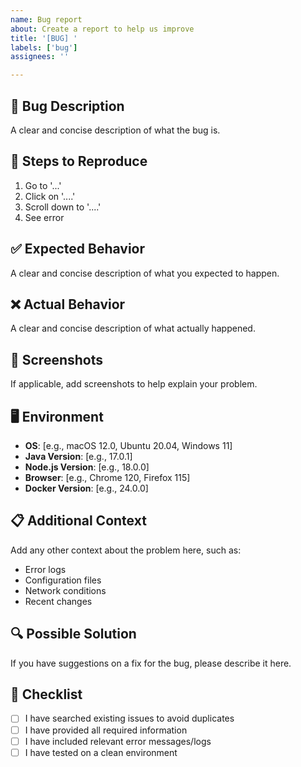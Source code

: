 ```yaml
---
name: Bug report
about: Create a report to help us improve
title: '[BUG] '
labels: ['bug']
assignees: ''

---
```


## 🐛 Bug Description
A clear and concise description of what the bug is.

## 🔄 Steps to Reproduce
1. Go to '...'
2. Click on '....'
3. Scroll down to '....'
4. See error

## ✅ Expected Behavior
A clear and concise description of what you expected to happen.

## ❌ Actual Behavior
A clear and concise description of what actually happened.

## 📸 Screenshots
If applicable, add screenshots to help explain your problem.

## 🖥️ Environment
- **OS**: [e.g., macOS 12.0, Ubuntu 20.04, Windows 11]
- **Java Version**: [e.g., 17.0.1]
- **Node.js Version**: [e.g., 18.0.0]
- **Browser**: [e.g., Chrome 120, Firefox 115]
- **Docker Version**: [e.g., 24.0.0]

## 📋 Additional Context
Add any other context about the problem here, such as:
- Error logs
- Configuration files
- Network conditions
- Recent changes

## 🔍 Possible Solution
If you have suggestions on a fix for the bug, please describe it here.

## 📝 Checklist
- [ ] I have searched existing issues to avoid duplicates
- [ ] I have provided all required information
- [ ] I have included relevant error messages/logs
- [ ] I have tested on a clean environment 
